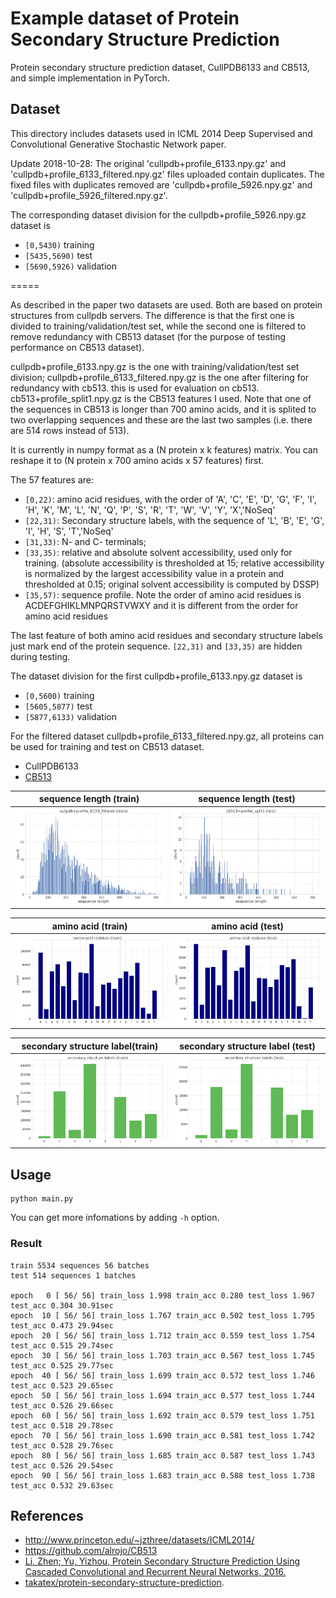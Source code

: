 # Example dataset of Protein Secondary Structure Prediction

Protein secondary structure prediction dataset, CullPDB6133 and CB513, and simple implementation in PyTorch.

## Dataset

This directory includes datasets used in ICML 2014 Deep Supervised and Convolutional Generative Stochastic Network paper.

Update 2018-10-28:
The original 'cullpdb+profile_6133.npy.gz' and 'cullpdb+profile_6133_filtered.npy.gz' files uploaded contain duplicates.
The fixed files with duplicates removed are 'cullpdb+profile_5926.npy.gz' and 'cullpdb+profile_5926_filtered.npy.gz'.

The corresponding dataset division for the cullpdb+profile_5926.npy.gz dataset is

- `[0,5430)` training
- `[5435,5690)` test
- `[5690,5926)` validation

=====

As described in the paper two datasets are used. Both are based on protein structures from cullpdb servers.
The difference is that the first one is divided to training/validation/test set,
while the second one is filtered to remove redundancy with CB513 dataset (for the purpose of testing performance on CB513 dataset).

cullpdb+profile_6133.npy.gz is the one with training/validation/test set division;
cullpdb+profile_6133_filtered.npy.gz is the one after filtering for redundancy with cb513. this is used for evaluation on cb513.
cb513+profile_split1.npy.gz is the CB513 features I used.
Note that one of the sequences in CB513 is longer than 700 amino acids, and it is splited to two overlapping sequences and these are the last two samples (i.e. there are 514 rows instead of 513).


It is currently in numpy format as a (N protein x k features) matrix. You can reshape it to (N protein x 700 amino acids x 57 features) first.

The 57 features are:
- `[0,22)`: amino acid residues, with the order of 'A', 'C', 'E', 'D', 'G', 'F', 'I', 'H', 'K', 'M', 'L', 'N', 'Q', 'P', 'S', 'R', 'T', 'W', 'V', 'Y', 'X','NoSeq'
- `[22,31)`: Secondary structure labels, with the sequence of 'L', 'B', 'E', 'G', 'I', 'H', 'S', 'T','NoSeq'
- `[31,33)`: N- and C- terminals;
- `[33,35)`: relative and absolute solvent accessibility, used only for training. (absolute accessibility is thresholded at 15; relative accessibility is normalized by the largest accessibility value in a protein and thresholded at 0.15; original solvent accessibility is computed by DSSP)
- `[35,57)`: sequence profile. Note the order of amino acid residues is ACDEFGHIKLMNPQRSTVWXY and it is different from the order for amino acid residues

The last feature of both amino acid residues and secondary structure labels just mark end of the protein sequence.
`[22,31)` and `[33,35)` are hidden during testing.

The dataset division for the first cullpdb+profile_6133.npy.gz dataset is
- `[0,5600)` training
- `[5605,5877)` test
- `[5877,6133)` validation

For the filtered dataset cullpdb+profile_6133_filtered.npy.gz, all proteins can be used for training and test on CB513 dataset.

- CullPDB6133
- [CB513](https://github.com/alrojo/CB513)

|sequence length (train)|sequence length (test)|
|:-:|:-:|
|![](figure/seqlen_train.png)|![](figure/seqlen_test.png)|

|amino acid (train)|amino acid (test)|
|:-:|:-:|
|![](figure/amino_acid_train.png)|![](figure/amino_acid_test.png)|

|secondary structure label(train)|secondary structure label (test)|
|:-:|:-:|
|![](figure/secondary_structure_train.png)|![](figure/secondary_structure_test.png)|

## Usage

```
python main.py
```

You can get more infomations by adding `-h` option.

### Result

```
train 5534 sequences 56 batches
test 514 sequences 1 batches

epoch   0 [ 56/ 56] train_loss 1.998 train_acc 0.280 test_loss 1.967 test_acc 0.304 30.91sec
epoch  10 [ 56/ 56] train_loss 1.767 train_acc 0.502 test_loss 1.795 test_acc 0.473 29.94sec
epoch  20 [ 56/ 56] train_loss 1.712 train_acc 0.559 test_loss 1.754 test_acc 0.515 29.74sec
epoch  30 [ 56/ 56] train_loss 1.703 train_acc 0.567 test_loss 1.745 test_acc 0.525 29.77sec
epoch  40 [ 56/ 56] train_loss 1.699 train_acc 0.572 test_loss 1.746 test_acc 0.523 29.65sec
epoch  50 [ 56/ 56] train_loss 1.694 train_acc 0.577 test_loss 1.744 test_acc 0.526 29.66sec
epoch  60 [ 56/ 56] train_loss 1.692 train_acc 0.579 test_loss 1.751 test_acc 0.518 29.78sec
epoch  70 [ 56/ 56] train_loss 1.690 train_acc 0.581 test_loss 1.742 test_acc 0.528 29.76sec
epoch  80 [ 56/ 56] train_loss 1.685 train_acc 0.587 test_loss 1.743 test_acc 0.526 29.54sec
epoch  90 [ 56/ 56] train_loss 1.683 train_acc 0.588 test_loss 1.738 test_acc 0.532 29.63sec
```

## References

- http://www.princeton.edu/~jzthree/datasets/ICML2014/
- https://github.com/alrojo/CB513 
- [Li, Zhen; Yu, Yizhou, Protein Secondary Structure Prediction Using Cascaded Convolutional and Recurrent Neural Networks, 2016.](https://arxiv.org/pdf/1604.07176.pdf)
- [takatex/protein-secondary-structure-prediction](https://github.com/takatex/protein-secondary-structure-prediction).
